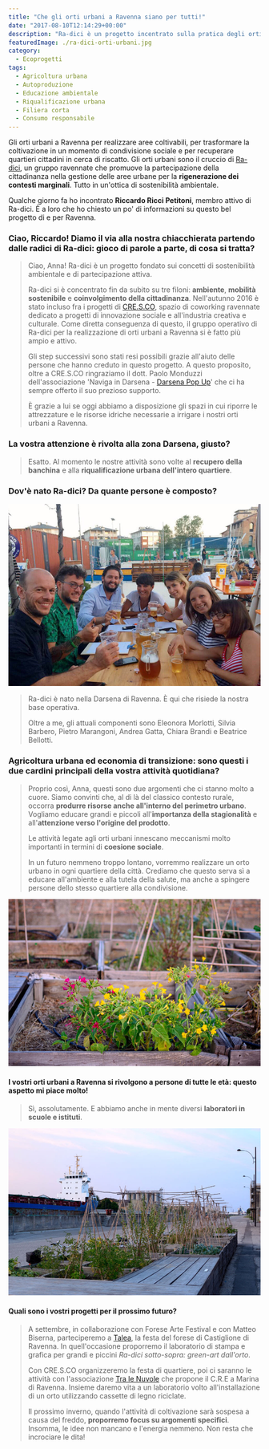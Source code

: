 ```yaml
---
title: "Che gli orti urbani a Ravenna siano per tutti!"
date: "2017-08-10T12:14:29+00:00"
description: "Ra-dici è un progetto incentrato sulla pratica degli orti urbani a Ravenna e sui concetti di sostenibilità ambientale e partecipazione attiva."
featuredImage: ./ra-dici-orti-urbani.jpg
category:
  - Ecoprogetti
tags:
  - Agricoltura urbana
  - Autoproduzione
  - Educazione ambientale
  - Riqualificazione urbana
  - Filiera corta
  - Consumo responsabile
---
```


Gli orti urbani a Ravenna per realizzare aree coltivabili, per trasformare la coltivazione in un momento di condivisione sociale e per recuperare quartieri cittadini in cerca di riscatto.
Gli orti urbani sono il cruccio di [Ra-dici](http://www.ra-dici.it), un gruppo ravennate che promuove la partecipazione della cittadinanza nella gestione delle aree urbane per la **rigenerazione dei contesti marginali**. Tutto in un'ottica di sostenibilità ambientale.

Qualche giorno fa ho incontrato **Riccardo Ricci Petitoni**, membro attivo di Ra-dici.
È a loro che ho chiesto un po' di informazioni su questo bel progetto di e per Ravenna.

### Ciao, Riccardo! Diamo il via alla nostra chiacchierata partendo dalle radici di Ra-dici: gioco di parole a parte, di cosa si tratta?

> Ciao, Anna! Ra-dici è un progetto fondato sui concetti di sostenibilità ambientale e di partecipazione attiva.
>
> Ra-dici si è concentrato fin da subito su tre filoni: **ambiente**, **mobilità sostenibile** e **coinvolgimento della cittadinanza**. Nell'autunno 2016 è stato incluso fra i progetti di [CRE.S.CO](http://cresco.ra.it), spazio di coworking ravennate dedicato a progetti di innovazione sociale e all'industria creativa e culturale. Come diretta conseguenza di questo, il gruppo operativo di Ra-dici per la realizzazione di orti urbani a Ravenna si è fatto più ampio e attivo.
>
> Gli step successivi sono stati resi possibili grazie all'aiuto delle persone che hanno creduto in questo progetto. A questo proposito, oltre a CRE.S.CO ringraziamo il dott. Paolo Monduzzi dell'associazione 'Naviga in Darsena - [Darsena Pop Up](https://www.popupdarsena.com)' che ci ha sempre offerto il suo prezioso supporto.
>
> È grazie a lui se oggi abbiamo a disposizione gli spazi in cui riporre le attrezzature e le risorse idriche necessarie a irrigare i nostri orti urbani a Ravenna.

### La vostra attenzione è rivolta alla zona Darsena, giusto?

> Esatto. Al momento le nostre attività sono volte al **recupero della banchina** e alla **riqualificazione urbana dell'intero quartiere**.

### Dov'è nato Ra-dici? Da quante persone è composto?

![Il team di Ra-dici. Da sinistra: Andrea, Riccardo, Pietro, Eleonora, Chiara, Beatrice e Silvia.](./ra-dici-team.jpg)

> Ra-dici è nato nella Darsena di Ravenna. È qui che risiede la nostra base operativa.
>
> Oltre a me, gli attuali componenti sono Eleonora Morlotti, Silvia Barbero, Pietro Marangoni, Andrea Gatta, Chiara Brandi e Beatrice Bellotti.

### Agricoltura urbana ed economia di transizione: sono questi i due cardini principali della vostra attività quotidiana?

> Proprio così, Anna, questi sono due argomenti che ci stanno molto a cuore. Siamo convinti che, al di là del classico contesto rurale, occorra **produrre risorse anche all'interno del perimetro urbano**. Vogliamo educare grandi e piccoli all'**importanza della stagionalità** e all'**attenzione verso l'origine del prodotto**.
>
> Le attività legate agli orti urbani innescano meccanismi molto importanti in termini di **coesione sociale**.
>
> In un futuro nemmeno troppo lontano, vorremmo realizzare un orto urbano in ogni quartiere della città. Crediamo che questo serva sì a educare all'ambiente e alla tutela della salute, ma anche a spingere persone dello stesso quartiere alla condivisione.

![Ra-dici orti urbani](./ra-dici-orti-urbani-2.jpg)

#### I vostri orti urbani a Ravenna si rivolgono a persone di tutte le età: questo aspetto mi piace molto!

> Sì, assolutamente. E abbiamo anche in mente diversi **laboratori in scuole e istituti**.

![Ra-dici orti urbani](./ra-dici-orti-urbani-3.jpg)

#### Quali sono i vostri progetti per il prossimo futuro?

> A settembre, in collaborazione con Forese Arte Festival e con Matteo Biserna, parteciperemo a [Talea](https://www.facebook.com/events/108845283102209/), la festa del forese di Castiglione di Ravenna. In quell'occasione proporremo il laboratorio di stampa e grafica per grandi e piccini _Ra-dici sotto-sopra: green-art dall'orto_.
>
> Con CRE.S.CO organizzeremo la festa di quartiere, poi ci saranno le attività con l'associazione [Tra le Nuvole](https://www.facebook.com/tralenuvoleravenna/) che propone il C.R.E a Marina di Ravenna. Insieme daremo vita a un laboratorio volto all'installazione di un orto utilizzando cassette di legno riciclate.
>
> Il prossimo inverno, quando l'attività di coltivazione sarà sospesa a causa del freddo, **proporremo focus su argomenti specifici**. Insomma, le idee non mancano e l'energia nemmeno. Non resta che incrociare le dita!
